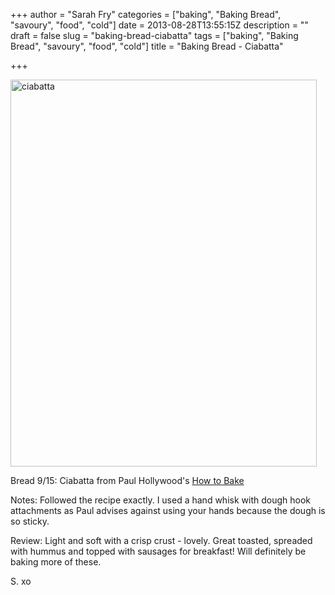 +++
author = "Sarah Fry"
categories = ["baking", "Baking Bread", "savoury", "food", "cold"]
date = 2013-08-28T13:55:15Z
description = ""
draft = false
slug = "baking-bread-ciabatta"
tags = ["baking", "Baking Bread", "savoury", "food", "cold"]
title = "Baking Bread - Ciabatta"

+++


<a href="http://sweetaspi.co.uk/images/2013/08/ciabatta.jpg"><img class="alignnone size-full wp-image-1949" alt="ciabatta" src="http://sweetaspi.co.uk/images/2013/08/ciabatta.jpg" width="490" height="619" /></a>

Bread 9/15: Ciabatta from Paul Hollywood's <a href="http://www.amazon.co.uk/dp/140881949X/ref=rdr_ext_tmb" target="_blank">How to Bake</a><a href="http://www.bbc.co.uk/food/recipes/eight-strand_plaited_57815" target="_blank">
</a>

Notes: Followed the recipe exactly. I used a hand whisk with dough hook attachments as Paul advises against using your hands because the dough is so sticky.

Review: Light and soft with a crisp crust - lovely. Great toasted, spreaded with hummus and topped with sausages for breakfast! Will definitely be baking more of these.

S. xo

